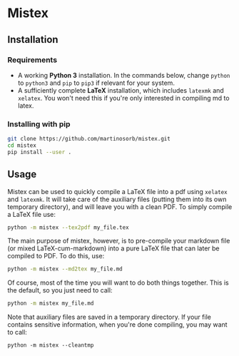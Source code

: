 # Mistex

## Installation

### Requirements
- A working **Python 3** installation. In the commands below, change `python` to `python3`
and `pip` to `pip3` if relevant for your system.
- A sufficiently complete **LaTeX** installation, which includes `latexmk` and `xelatex`.
You won't need this if you're only interested in compiling md to latex.

### Installing with pip
```bash
git clone https://github.com/martinosorb/mistex.git
cd mistex
pip install --user .
```

## Usage

Mistex can be used to quickly compile a LaTeX file into a pdf using `xelatex` and `latexmk`.
It will take care of the auxiliary files (putting them into its own temporary directory),
and will leave you with a clean PDF. To simply compile a LaTeX file use:
```bash
python -m mistex --tex2pdf my_file.tex
```

The main purpose of mistex, however, is to pre-compile your markdown file (or mixed
LaTeX-cum-markdown) into a pure LaTeX file that can later be compiled to PDF. To
do this, use:
```bash
python -m mistex --md2tex my_file.md
```

Of course, most of the time you will want to do both things together. This is the
default, so you just need to call:
```bash
python -m mistex my_file.md
```

Note that auxiliary files are saved in a temporary directory. If your file contains
sensitive information, when you're done compiling, you may want to call:
```
python -m mistex --cleantmp
```
